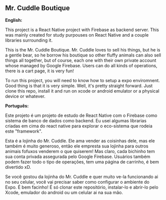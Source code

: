 ## Mr. Cuddle Boutique

**English:**

This project is a React Native project with Firebase as backend server. This was mainly created for study purpouses on React Native and a couple libraries surrounding it.

This is the Mr. Cuddle Boutique. Mr. Cuddle loves to sell his things, but he is a gentle bear, so he borrow his boutique so other fluffy animals can also sell things all together, but of course, each one with their own private account whose managed by Google Firebase. Users can do all kinds of operations, there is a cart page, it is very fun!

To run this project, you will need to know how to setup a expo enviromnent. Good thing is that it is very simple. Well, it's pretty straight forward. Just clone this repo, install it and run on xcode or android emulator or a physical device or whatever.

**Português:**

Este projeto é um projeto de estudo de React Native com o Firebase como sistema de banco de dados como backend. Eu usei algumas librarias criadas em cima do react native para explorar o eco-sistema que rodeia este "framework".

Esta é a lojinha do Mr. Cuddle. Ele ama vender as coisinhas dele, mas ele também é muito generoso, então ele empresta sua lojinha para outros animais fofuxos venderem o que quiserem! Mas claro, cada bichinho tem sua conta privada assegurada pelo Google Firebase. Usuários também podem fazer todo o tipo de operações, tem uma página de carrinho, é bem divertido xD.

Se você gostou da lojinha do Mr. Cuddle e quer muito ve-la funcionando ai no seu celular, você vai precisar saber como configurar o ambiente do Expo. É bem facinho! É só clonar este repositório, instalar-lo e abrir-lo pelo Xcode, emulador do android ou um celular ai na sua mão.
